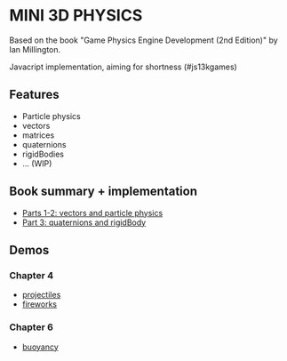 ﻿# MINI 3D PHYSICS

Based on the book "Game Physics Engine Development (2nd Edition)" by Ian Millington.

Javacript implementation, aiming for shortness (#js13kgames)

## Features

- Particle physics
- vectors
- matrices
- quaternions
- rigidBodies
- ... (WIP)

## Book summary + implementation

- [Parts 1-2: vectors and particle physics](book-part-1-2.js)
- [Part 3: quaternions and rigidBody](engine.js)

## Demos


### Chapter 4

- [projectiles](https://xem.github.io/mini3Dphysics/demos/4-projectiles/index.html)
- [fireworks](https://xem.github.io/mini3Dphysics/demos/4-fireworks/index.html)

### Chapter 6

- [buoyancy](https://xem.github.io/mini3Dphysics/demos/6-buoyancy/index.html)